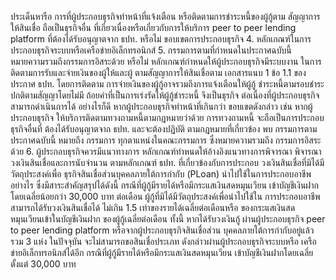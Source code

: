 ประเด็นหารือ
การที่ผู้ประกอบธุรกิจทำหน้าที่แจ้งเตือน
หรือติดตามการชำระหนี้ของผู้กู้ตาม
สัญญาการให้สินเชื่อ ถือเป็นธุรกิจอื่น
ที่เกี่ยวเนื่องหรือเกี่ยวกับการให้บริการ
peer to peer lending platform
ที่ต้องได้รับอนุญาตจาก ธปท. หรือไม่
ขอบเขตการประกอบธุรกิจ
4.
หลักเกณฑ์ในการประกอบธุรกิจระบบหรือเครือข่ายอิเล็กทรอนิกส์
5. กรรมการตามที่กำหนดในประกาศฉบับนี้
หมายความรวมถึงกรรมการอิสระด้วย
หรือไม่
หลักเกณฑ์กำหนดให้ผู้ประกอบธุรกิจมีระบบงาน
ในการติดตามการรับและจ่ายเงินของผู้ให้และผู้
ตามสัญญาการให้สินเชื่อตาม เอกสารแนบ 1
ข้อ 1.1 ของประกาศ ธปท. โดยการติดตาม
การจ่ายเงินของผู้กู้อาจรวมถึงการแจ้งเตือนให้ผู้กู้
ชำระหนี้ตามรอบชำระปกติตามสัญญาโดยไม่มี
ถ้อยคําที่เป็นการเร่งรัดให้ผู้กู้ชำระหนี้ จึงเป็นธุรกิจ
ต่อเนื่องที่ผู้ประกอบธุรกิจสามารถดำเนินการได้
อย่างไรก็ดี หากผู้ประกอบธุรกิจทำหน้าที่เกินกว่า
ขอบเขตดังกล่าว เช่น หากผู้ประกอบธุรกิจ
ให้บริการติดตามทวงถามหนี้ตามกฎหมายว่าด้วย
การทวงถามหนี้ จะถือเป็นการประกอบธุรกิจอื่นที่
ต้องได้รับอนุญาตจาก ธปท. และจะต้องปฏิบัติ
ตามกฎหมายที่เกี่ยวข้อง
พบ
กรรมการตามประกาศฉบับนี้ หมายถึง กรรมการ
ทุกตาแหน่งในคณะกรรมการ ซึ่งหมายความรวมถึง
กรรมการอิสระด้วย
6. ผู้ประกอบธุรกิจควรมีแนวทางการ หลักเกณฑ์ทําหนดให้อ้างอิงแนวทางการพิจารณา
พิจารณาวงเงินสินเชื่อและการนับจํานวน ตามหลักเกณฑ์ ธปท. ที่เกี่ยวข้องกับการประกอบ
วงเงินสินเชื่อที่มิได้มีวัตถุประสงค์เพื่อ ธุรกิจสินเชื่อส่วนบุคคลภายใต้การกำกับ (PLoan)
นำไปใช้ในการประกอบอาชีพอย่างไร ซึ่งมีสาระสำคัญสรุปได้ดังนี้
กรณีที่ผู้กู้มีรายได้หรือมีกระแสเงินสดหมุนเวียน
เข้าบัญชีเงินฝากโดยเฉลี่ยน้อยกว่า 30,000 บาท
ต่อเดือน ผู้กู้ที่มิได้มีวัตถุประสงค์เพื่อนำไปใช้ใน
การประกอบอาชีพสามารถได้รับวงเงินสินเชื่อได้
ไม่เกิน 1.5 เท่าของรายได้เฉลี่ยต่อเดือนหรือ
ของกระแสเงินสดหมุนเวียนเข้าในบัญชีเงินฝาก
ของผู้กู้เฉลี่ยต่อเดือน ทั้งนี้ หากได้รับวงเงินกู้
ผ่านผู้ประกอบธุรกิจ peer to peer lending
platform หรือจากผู้ประกอบธุรกิจสินเชื่อส่วน
บุคคลภายใต้การกํากับอยู่แล้วรวม 3 แห่ง
ในปัจจุบัน จะไม่สามารถขอสินเชื่อประเภท
ดังกล่าวผ่านผู้ประกอบธุรกิจระบบหรือ
เครือข่ายอิเล็กทรอนิกส์ได้อีก
กรณีที่ผู้กู้มีรายได้หรือมีกระแสเงินสดหมุนเวียน
เข้าบัญชีเงินฝากโดยเฉลี่ยตั้งแต่ 30,000 บาท
